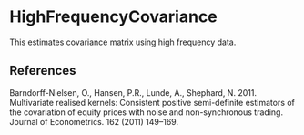 # HighFrequencyCovariance

This estimates covariance matrix using high frequency data.


## References

Barndorff-Nielsen, O., Hansen, P.R., Lunde, A., Shephard, N. 2011. Multivariate realised kernels: Consistent positive semi-definite estimators of the covariation of equity prices with noise and non-synchronous trading. Journal of Econometrics. 162 (2011) 149–169.
